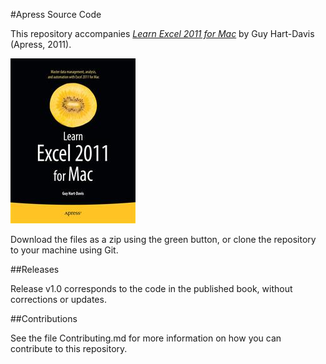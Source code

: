 #Apress Source Code

This repository accompanies [*Learn Excel 2011 for Mac*](http://www.apress.com/9781430235217) by Guy  Hart-Davis (Apress, 2011).

![Cover image](9781430235217.jpg)

Download the files as a zip using the green button, or clone the repository to your machine using Git.

##Releases

Release v1.0 corresponds to the code in the published book, without corrections or updates.

##Contributions

See the file Contributing.md for more information on how you can contribute to this repository.
